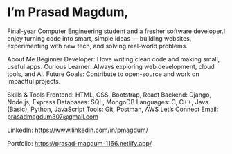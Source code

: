 # I’m Prasad Magdum, 
Final-year Computer Engineering student and a fresher software developer.I enjoy turning code into smart, simple ideas — building websites, experimenting with new tech, and solving real-world problems.

About Me
Beginner Developer: I love writing clean code and making small, useful apps.
Curious Learner: Always exploring web development, cloud tools, and AI.
Future Goals: Contribute to open-source and work on impactful projects.

Skills & Tools
Frontend: HTML, CSS, Bootstrap, React
Backend: Django, Node.js, Express
Databases: SQL, MongoDB
Languages: C, C++, Java (Basic), Python, JavaScript
Tools: Git, Postman, AWS
Let’s Connect
Email: prasadmagdum307@gmail.com

LinkedIn: https://www.linkedin.com/in/pmagdum/

Portfolio: https://prasad-magdum-1166.netlify.app/
